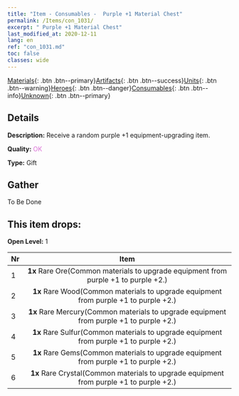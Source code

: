 ```yaml
---
title: "Item - Consumables -  Purple +1 Material Chest"
permalink: /Items/con_1031/
excerpt: " Purple +1 Material Chest"
last_modified_at: 2020-12-11
lang: en
ref: "con_1031.md"
toc: false
classes: wide
---
```

 [Materials](/Items/){: .btn .btn--primary}[Artifacts](/Items/Artifacts/){: .btn .btn--success}[Units](/Items/Units/){: .btn .btn--warning}[Heroes](/Items/Heroes/){: .btn .btn--danger}[Consumables](/Items/Consumables/){: .btn .btn--info}[Unknown](/Items/Unknown/){: .btn .btn--primary}

## Details
 **Description:** Receive a random purple +1 equipment-upgrading item.

 **Quality:** <span style="color: #DA70D6">OK</span>

 **Type:** Gift

## Gather

  To Be Done

## This item drops:

 **Open Level:** 1

  | Nr |      Item    |
  |:---|:------------:|
  | 1 |  **1x** Rare Ore(Common materials to upgrade equipment from purple +1 to purple +2.) | 
  | 2 |  **1x** Rare Wood(Common materials to upgrade equipment from purple +1 to purple +2.) | 
  | 3 |  **1x** Rare Mercury(Common materials to upgrade equipment from purple +1 to purple +2.) | 
  | 4 |  **1x** Rare Sulfur(Common materials to upgrade equipment from purple +1 to purple +2.) | 
  | 5 |  **1x** Rare Gems(Common materials to upgrade equipment from purple +1 to purple +2.) | 
  | 6 |  **1x** Rare Crystal(Common materials to upgrade equipment from purple +1 to purple +2.) | 
